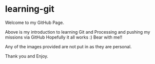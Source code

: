 # learning-git

Welcome to my GitHub Page.

Above is my introduction to learning Git and Processing and pushing my missions via GitHub
Hopefully it all works :) Bear with me!!

Any of the images provided are not put in as they are personal.

Thank you and Enjoy.
